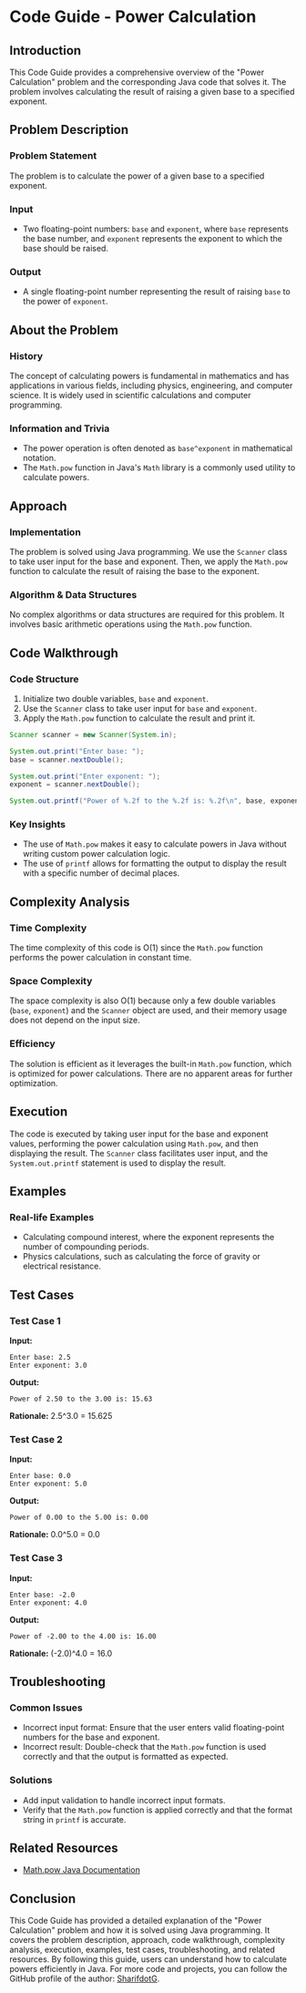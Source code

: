 # Code Guide - Power Calculation

## Introduction
This Code Guide provides a comprehensive overview of the "Power Calculation" problem and the corresponding Java code that solves it. The problem involves calculating the result of raising a given base to a specified exponent.

## Problem Description
### Problem Statement
The problem is to calculate the power of a given base to a specified exponent.

### Input
- Two floating-point numbers: `base` and `exponent`, where `base` represents the base number, and `exponent` represents the exponent to which the base should be raised.

### Output
- A single floating-point number representing the result of raising `base` to the power of `exponent`.

## About the Problem
### History
The concept of calculating powers is fundamental in mathematics and has applications in various fields, including physics, engineering, and computer science. It is widely used in scientific calculations and computer programming.

### Information and Trivia
- The power operation is often denoted as `base^exponent` in mathematical notation.
- The `Math.pow` function in Java's `Math` library is a commonly used utility to calculate powers.

## Approach
### Implementation
The problem is solved using Java programming. We use the `Scanner` class to take user input for the base and exponent. Then, we apply the `Math.pow` function to calculate the result of raising the base to the exponent.

### Algorithm & Data Structures
No complex algorithms or data structures are required for this problem. It involves basic arithmetic operations using the `Math.pow` function.

## Code Walkthrough
### Code Structure
1. Initialize two double variables, `base` and `exponent`.
2. Use the `Scanner` class to take user input for `base` and `exponent`.
3. Apply the `Math.pow` function to calculate the result and print it.

```java
Scanner scanner = new Scanner(System.in);

System.out.print("Enter base: ");
base = scanner.nextDouble();

System.out.print("Enter exponent: ");
exponent = scanner.nextDouble();

System.out.printf("Power of %.2f to the %.2f is: %.2f\n", base, exponent, Math.pow(base, exponent));
```

### Key Insights
- The use of `Math.pow` makes it easy to calculate powers in Java without writing custom power calculation logic.
- The use of `printf` allows for formatting the output to display the result with a specific number of decimal places.

## Complexity Analysis
### Time Complexity
The time complexity of this code is O(1) since the `Math.pow` function performs the power calculation in constant time.

### Space Complexity
The space complexity is also O(1) because only a few double variables (`base`, `exponent`) and the `Scanner` object are used, and their memory usage does not depend on the input size.

### Efficiency
The solution is efficient as it leverages the built-in `Math.pow` function, which is optimized for power calculations. There are no apparent areas for further optimization.

## Execution
The code is executed by taking user input for the base and exponent values, performing the power calculation using `Math.pow`, and then displaying the result. The `Scanner` class facilitates user input, and the `System.out.printf` statement is used to display the result.

## Examples
### Real-life Examples
- Calculating compound interest, where the exponent represents the number of compounding periods.
- Physics calculations, such as calculating the force of gravity or electrical resistance.

## Test Cases
### Test Case 1
**Input:**
```
Enter base: 2.5
Enter exponent: 3.0
```
**Output:**
```
Power of 2.50 to the 3.00 is: 15.63
```
**Rationale:** 2.5^3.0 = 15.625

### Test Case 2
**Input:**
```
Enter base: 0.0
Enter exponent: 5.0
```
**Output:**
```
Power of 0.00 to the 5.00 is: 0.00
```
**Rationale:** 0.0^5.0 = 0.0

### Test Case 3
**Input:**
```
Enter base: -2.0
Enter exponent: 4.0
```
**Output:**
```
Power of -2.00 to the 4.00 is: 16.00
```
**Rationale:** (-2.0)^4.0 = 16.0

## Troubleshooting
### Common Issues
- Incorrect input format: Ensure that the user enters valid floating-point numbers for the base and exponent.
- Incorrect result: Double-check that the `Math.pow` function is used correctly and that the output is formatted as expected.

### Solutions
- Add input validation to handle incorrect input formats.
- Verify that the `Math.pow` function is applied correctly and that the format string in `printf` is accurate.

## Related Resources
- [Math.pow Java Documentation](https://docs.oracle.com/javase/8/docs/api/java/lang/Math.html#pow-double-double-)

## Conclusion
This Code Guide has provided a detailed explanation of the "Power Calculation" problem and how it is solved using Java programming. It covers the problem description, approach, code walkthrough, complexity analysis, execution, examples, test cases, troubleshooting, and related resources. By following this guide, users can understand how to calculate powers efficiently in Java. For more code and projects, you can follow the GitHub profile of the author: [SharifdotG](https://github.com/SharifdotG).